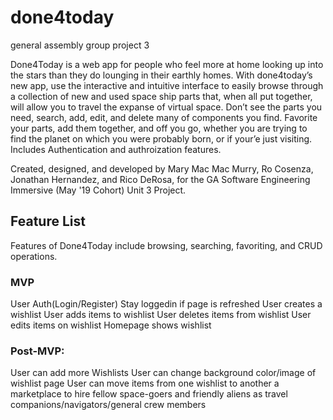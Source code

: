 # done4today
general assembly group project 3

Done4Today is a web app for people who feel more at home looking up into the stars than they do lounging in their earthly homes. With done4today’s new app, use the interactive and intuitive interface to easily browse through a collection of new and used space ship parts that, when all put together, will allow you to travel the expanse of virtual space. Don’t see the parts you need, search, add, edit, and delete many of components you find. Favorite your parts, add them together, and off you go, whether you are trying to find the planet on which you were probably born, or if your’e just visiting. Includes Authentication and authroization features.

Created, designed, and developed by Mary Mac Mac Murry, Ro Cosenza, Jonathan Hernandez, and Rico DeRosa, for the GA Software Engineering Immersive (May '19 Cohort) Unit 3 Project.

## Feature List
Features of Done4Today include browsing, searching, favoriting, and CRUD operations. 

### MVP

User Auth(Login/Register)
Stay loggedin if page is refreshed
User creates a wishlist
User adds items to wishlist
User deletes items from wishlist
User edits items on wishlist
Homepage shows wishlist

### Post-MVP:

User can add more Wishlists
User can change background color/image of wishlist page
User can move items from one wishlist to another
a marketplace to hire fellow space-goers and friendly aliens as travel companions/navigators/general crew members
